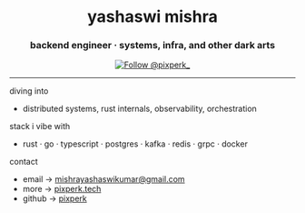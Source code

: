 <h1 align="center">yashaswi mishra</h1>
<h3 align="center">backend engineer · systems, infra, and other dark arts</h3>

<p align="center">
  <a href="https://twitter.com/pixperk_" target="_blank">
    <img src="https://img.shields.io/twitter/follow/pixperk_?logo=twitter&style=for-the-badge" alt="Follow @pixperk_" />
  </a>
</p>

---

diving into  
- distributed systems, rust internals, observability, orchestration

stack i vibe with  
- rust · go · typescript · postgres · kafka · redis · grpc · docker

contact  
- email → mishrayashaswikumar@gmail.com  
- more → [pixperk.tech](https://www.pixperk.tech)  
- github → [pixperk](https://github.com/pixperk)
